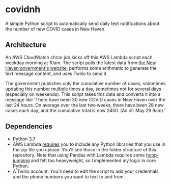 # covidnh
A simple Python script to automatically send daily text notifications about the number of new COVID cases in New Haven.

## Architecture
An AWS CloudWatch chron job kicks off this AWS Lambda script each weekday morning at 10am. The script pulls the latest data from <a href="https://covid19.newhavenct.gov/datasets/a085f0a76f6b44efbdd185bf40243688_1/data?page=9&showData=true">the New Haven government's website</a>, performs some arithmetic to generate the text message content, and uses Twilio to send it.

The government publishes only the cumulative number of cases, sometimes updating this number multiple times a day, sometimes not for several days (especially on weekends). This script takes this data and converts it into a message like 'There have been 30 new COVID cases in New Haven over the last 24 hours. On average over the last two weeks, there have been 28 new cases each day, and the cumulative total is now 2450. (As of: May 29 9am).'

## Dependencies
* Python 3.7
* AWS Lambda <a href="https://docs.aws.amazon.com/lambda/latest/dg/python-package.html">requires</a> you to include any Python libraries that you use in the zip file you upload. You'll see those in the folder structure of this repository. Note that using Pandas with Lambda requires some <a href="https://hackersandslackers.com/pandas-with-aws-lambda/">hoop-jumping</a> and felt too heavyweight, so I implemented my logic in core Python.
* A Twilio account. You'll need to edit the script to add your credentials and the phone numbers you want to text to and from. 
